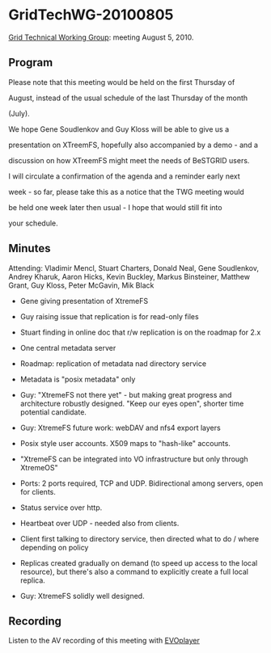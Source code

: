 # GridTechWG-20100805

[Grid Technical Working Group](/wiki/spaces/BeSTGRID/pages/3816950451): meeting August 5, 2010.

## Program

Please note that this meeting would be held on the first Thursday of

August, instead of the usual schedule of the last Thursday of the month

(July).

We hope Gene Soudlenkov and Guy Kloss will be able to give us a

presentation on XTreemFS, hopefully also accompanied by a demo - and a

discussion on how XTreemFS might meet the needs of BeSTGRID users.

I will circulate a confirmation of the agenda and a reminder early next

week - so far, please take this as a notice that the TWG meeting would

be held one week later then usual - I hope that would still fit into

your schedule.

## Minutes

Attending: Vladimir Mencl, Stuart Charters, Donald Neal, Gene Soudlenkov, Andrey Kharuk, Aaron Hicks, Kevin Buckley, Markus Binsteiner, Matthew Grant, Guy Kloss, Peter McGavin, Mik Black

- Gene giving presentation of XtremeFS
- Guy raising issue that replication is for read-only files
- Stuart finding in online doc that r/w replication is on the roadmap for 2.x

- One central metadata server
- Roadmap: replication of metadata nad directory service

- Metadata is "posix metadata" only

- Guy: "XtremeFS not there yet" - but making great progress and architecture robustly designed.  "Keep our eyes open", shorter time potential candidate.

- Guy: XtremeFS future work: webDAV and nfs4 export layers

- Posix style user accounts. X509 maps to "hash-like" accounts.

- "XtremeFS can be integrated into VO infrastructure but only through XtremeOS"

- Ports: 2 ports required, TCP and UDP.  Bidirectional among servers, open for clients.
- Status service over http.
- Heartbeat over UDP - needed also from clients.

- Client first talking to directory service, then directed what to do / where depending on policy

- Replicas created gradually on demand (to speed up access to the local resource), but there's also a command to explicitly create a full local replica.

- Guy: XtremeFS solidly well designed.

## Recording

Listen to the AV recording of this meeting with [EVOplayer](http://evo.vrvs.org/evoPlayer/prod/EVOPlayer.jnlp?fileToPlay=http://media.bestgrid.org/TWG-2010-08-05.evx)
